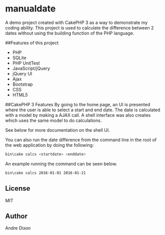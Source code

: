 # manualdate
A demo project created with CakePHP 3 as a way to demonstrate my coding ability. This project is used to calculate the difference between 2 dates without using the building function of the PHP language.

##Features of this project
 - PHP
 - SQLite
 - PHP UnitTest
 - JavaScript/jQuery
 - jQuery UI
 - Ajax
 - Bootstrap
 - CSS
 - HTML5

##CakePHP 3 Features
By going to the home page, an UI is presented where the user is able to select a start and end date. 
The date is calculated with a model by making a AJAX call.
A shell interface was also creates which uses the same model to do calculations.

See below for more documentation on the shell UI.

You can also run the date difference from the command line in the root of the web application by doing the following:
```sh
bin\cake calcs <startdate> <enddate>
```

An example running the command can be seen below.
```sh
bin\cake calcs 2016-01-01 2016-01-21
```

License
----

MIT

Author
----
Andre Dixon